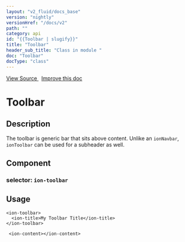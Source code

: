 ```yaml
---
layout: "v2_fluid/docs_base"
version: "nightly"
versionHref: "/docs/v2"
path: ""
category: api
id: "{{Toolbar | slugify}}"
title: "Toolbar"
header_sub_title: "Class in module "
doc: "Toolbar"
docType: "class"
---
```





<div class="improve-docs">
  <a href='http://github.com/driftyco/ionic2/tree/master/ionic/components/toolbar/toolbar.ts#L60'>
    View Source
  </a>
  &nbsp;
  <a href='http://github.com/driftyco/ionic2/edit/master/ionic/components/toolbar/toolbar.ts#L60'>
    Improve this doc
  </a>

  <!-- TODO(drewrygh, perrygovier): render this block in the correct location, markup identical to component docs -->

</div>




<h1 class="api-title">


Toolbar






</h1>






<h2>Description</h2>

<p>The toolbar is generic bar that sits above content.
Unlike an <code>ionNavbar</code>, <code>ionToolbar</code> can be used for a subheader as well.</p>


<h2>Component</h2>
<h3>selector: <code>ion-toolbar</code></h3>
<h2>Usage</h2>


<pre><code class="lang-html">&lt;ion-toolbar&gt;
  &lt;ion-title&gt;My Toolbar Title&lt;/ion-title&gt;
&lt;/ion-toolbar&gt;

 &lt;ion-content&gt;&lt;/ion-content&gt;
</code></pre>





<!-- end content block -->


<!-- end body block -->


